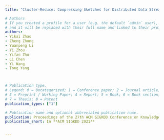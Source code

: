 ```yaml
---
title: "Cluster-Reduce: Compressing Sketches for Distributed Data Streams"

# Authors
# If you created a profile for a user (e.g. the default `admin` user), write the username (folder name) here 
# and it will be replaced with their full name and linked to their profile.
authors:
- Yikai Zhao
- Zheng Zhong
- Yuanpeng Li
- Yi Zhou
- Yifan Zhu
- Li Chen
- Yi Wang
- Tong Yang



# Publication type.
# Legend: 0 = Uncategorized; 1 = Conference paper; 2 = Journal article;
# 3 = Preprint / Working Paper; 4 = Report; 5 = Book; 6 = Book section;
# 7 = Thesis; 8 = Patent
publication_types: ["1"]

# Publication name and optional abbreviated publication name.
publication: Proceedings of the 27th ACM SIGKDD Conference on Knowledge Discovery & Data Mining
publication_short: In **ACM SIGKDD 2021**


---
```

